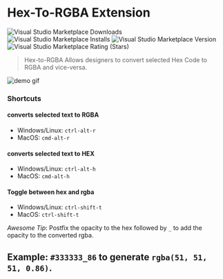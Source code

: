 # Hex-To-RGBA Extension
![Visual Studio Marketplace Downloads](https://img.shields.io/visual-studio-marketplace/d/dakshmiglani.hex-to-rgba?style=for-the-badge)
![Visual Studio Marketplace Installs](https://img.shields.io/visual-studio-marketplace/i/dakshmiglani.hex-to-rgba?style=for-the-badge)
![Visual Studio Marketplace Version](https://img.shields.io/visual-studio-marketplace/v/dakshmiglani.hex-to-rgba?style=for-the-badge)
![Visual Studio Marketplace Rating (Stars)](https://img.shields.io/visual-studio-marketplace/stars/dakshmiglani.hex-to-rgba?style=for-the-badge)

> Hex-to-RGBA Allows designers to convert selected Hex Code to RGBA and vice-versa.

![demo gif](https://i.imgur.com/SBRSu4B.gif)

### Shortcuts
#### converts selected text to RGBA
  - Windows/Linux: `ctrl-alt-r`
  - MacOS: `cmd-alt-r`
#### converts selected text to HEX
  - Windows/Linux: `ctrl-alt-h`
  - MacOS: `cmd-alt-h`
#### Toggle between hex and rgba
  - Windows/Linux: `ctrl-shift-t`
  - MacOS: `ctrl-shift-t`

*Awesome Tip*: Postfix the opacity to the hex followed by `_` to add the opacity to the converted rgba.

Example:
`#333333_86` to generate `rgba(51, 51, 51, 0.86)`.
----
